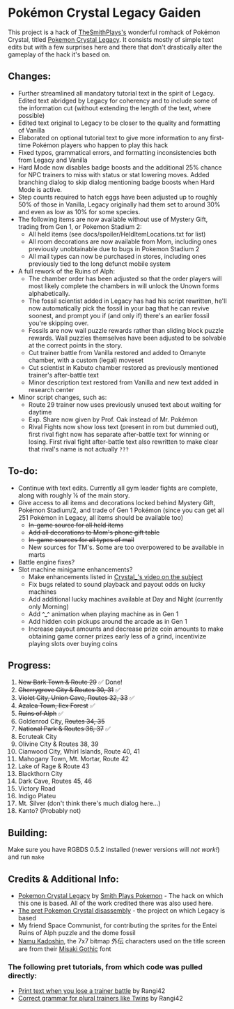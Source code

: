 # Pokémon Crystal Legacy Gaiden

This project is a hack of [TheSmithPlays's](https://www.youtube.com/@smithplaysPokemon) wonderful romhack of Pokémon Crystal, titled [Pokemon Crystal Legacy](https://github.com/cRz-Shadows/Pokemon_Crystal_Legacy). It consists mostly of simple text edits but with a few surprises here and there that don't drastically alter the gameplay of the hack it's based on.

## Changes:
* Further streamlined all mandatory tutorial text in the spirit of Legacy. Edited text abridged by Legacy for coherency and to include some of the information cut (without extending the length of the text, where possible)
* Edited text original to Legacy to be closer to the quality and formatting of Vanilla
* Elaborated on optional tutorial text to give more information to any first-time Pokémon players who happen to play this hack
* Fixed typos, grammatical errors, and formatting inconsistencies both from Legacy and Vanilla
* Hard Mode now disables badge boosts and the additional 25% chance for NPC trainers to miss with status or stat lowering moves. Added branching dialog to skip dialog mentioning badge boosts when Hard Mode is active.
* Step counts required to hatch eggs have been adjusted up to roughly 50% of those in Vanilla, Legacy originally had them set to around 30% and even as low as 10% for some species.
* The following items are now available without use of Mystery Gift, trading from Gen 1, or Pokemon Stadium 2:
    * All held items (see docs/spoiler/HeldItemLocations.txt for list)
    * All room decorations are now available from Mom, including ones previously unobtainable due to bugs in Pokemon Stadium 2
    * All mail types can now be purchased in stores, including ones previously tied to the long defunct mobile system
* A full rework of the Ruins of Alph:
    * The chamber order has been adjusted so that the order players will most likely complete the chambers in will unlock the Unown forms alphabetically.
    * The fossil scientist added in Legacy has had his script rewritten, he'll now automatically pick the fossil in your bag that he can revive soonest, and prompt you if (and only if) there's an earlier fossil you're skipping over.
    * Fossils are now wall puzzle rewards rather than sliding block puzzle rewards. Wall puzzles themselves have been adjusted to be solvable at the correct points in the story.
    * Cut trainer battle from Vanilla restored and added to Omanyte chamber, with a custom (legal) moveset
    * Cut scientist in Kabuto chamber restored as previously mentioned trainer's after-battle text
    * Minor description text restored from Vanilla and new text added in research center
* Minor script changes, such as:
    * Route 29 trainer now uses previously unused text about waiting for daytime
    * Exp. Share now given by Prof. Oak instead of Mr. Pokémon
    * Rival Fights now show loss text (present in rom but dummied out), first rival fight now has separate after-battle text for winning or losing. First rival fight after-battle text also rewritten to make clear that rival's name is not actually `???`

## To-do:
* Continue with text edits. Currently all gym leader fights are complete, along with roughly ¼ of the main story.
* Give access to all items and decorations locked behind Mystery Gift, Pokémon Stadium/2, and trade of Gen 1 Pokémon (since you can get all 251 Pokémon in Legacy, all items should be available too)
    * ~~In-game source for all held items~~
    * ~~Add all decorations to Mom's phone gift table~~
    * ~~In-game sources for all types of mail~~
    * New sources for TM's. Some are too overpowered to be available in marts
* Battle engine fixes?
* Slot machine minigame enhancements?
    * Make enhancements listed in [Crystal_'s video on the subject](https://www.youtube.com/watch?v=ojq3xqfRF6I)
    * Fix bugs related to sound playback and payout odds on lucky machines
    * Add additional lucky machines available at Day and Night (currently only Morning)
    * Add ^_^ animation when playing machine as in Gen 1
    * Add hidden coin pickups around the arcade as in Gen 1
    * Increase payout amounts and decrease prize coin amounts to make obtaining game corner prizes early less of a grind, incentivize playing slots over buying coins

## Progress:
1. ~~New Bark Town & Route 29~~ ✅ Done!
2. ~~Cherrygrove City & Routes 30, 31~~ ✅
3. ~~Violet City, Union Cave, Routes 32, 33~~ ✅
4. ~~Azalea Town, Ilex Forest~~ ✅
5. ~~Ruins of Alph~~ ✅
6. Goldenrod City, ~~Routes 34, 35~~
7. ~~National Park & Routes 36, 37~~ ✅
8. Ecruteak City
9. Olivine City & Routes 38, 39
10. Cianwood City, Whirl Islands, Route 40, 41
11. Mahogany Town, Mt. Mortar, Route 42
12. Lake of Rage & Route 43
13. Blackthorn City
14. Dark Cave, Routes 45, 46
15. Victory Road
16. Indigo Plateu
17. Mt. Silver (don't think there's much dialog here…)
18. Kanto? (Probably not)

## Building:
Make sure you have RGBDS 0.5.2 installed (newer versions will _not work!_) and run `make`

## Credits & Additional Info:
* [Pokemon Crystal Legacy](https://github.com/cRz-Shadows/Pokemon_Crystal_Legacy) by [Smith Plays Pokemon](https://www.youtube.com/@smithplaysPokemon) - The hack on which this one is based. All of the work credited there was also used here.
* [The pret Pokemon Crystal disassembly](https://github.com/pret/pokecrystal) - the project on which Legacy is based
* My friend Space Communist, for contributing the sprites for the Entei Ruins of Alph puzzle and the dome fossil
* [Namu Kadoshin](https://littlelimit.net/index.html), the 7x7 bitmap 外伝 characters used on the title screen are from their [Misaki Gothic](https://littlelimit.net/misaki.htm) font

### The following pret tutorials, from which code was pulled directly:
* [Print text when you lose a trainer battle](https://github.com/pret/pokecrystal/wiki/Print-text-when-you-lose-a-trainer-battle) by Rangi42
* [Correct grammar for plural trainers like Twins](https://github.com/pret/pokecrystal/wiki/Correct-grammar-for-plural-trainers-like-Twins) by Rangi42

